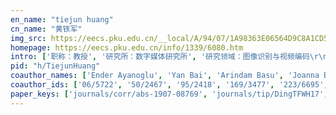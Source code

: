 ```yaml
---
en_name: "tiejun huang"
cn_name: "黄铁军"
img_src: https://eecs.pku.edu.cn/__local/A/94/07/1A98363E06564D9C8A1CD58D183_5E6FF439_1A09.jpg?e=.jpg
homepage: https://eecs.pku.edu.cn/info/1339/6080.htm
intro: ['职称：教授', '研究所：数字媒体研究所', '研究领域：图像识别与视频编码\r\n\r\n ', '办公电话：86-10-6275 6541', '电子邮件：tjhuang@pku.edu.cn', '个人主页： ']
pid: "h/TiejunHuang"
coauthor_names: ['Ender Ayanoglu', 'Yan Bai', 'Arindam Basu', 'Joanna Batstone', 'Zhichao Bi', 'Alberto Del Bimbo', 'Miroslaw Bober', 'Jianfei Cai', 'Ya-li Cao', 'Vijay Chandrasekhar 0001', 'Changhuai Chen', 'Feng Chen 0007', 'Haoyu Chen', 'Jianping Chen', 'Jiaqiu Chen', 'Jie Chen', 'Jie Chen 0006', 'Jing Chen 0002', 'Jing Chen 0003', 'Rui Chen', 'Shu-Ching Chen', 'Wei Chen', 'Wenguang Chen', 'Xiaofan Chen', 'Xiaowu Chen', 'Xilin Chen', 'Zhang Chen', 'Zhengying Chen', 'Zhongwei Chen', 'Ziqian Chen', 'Jun Cheng', 'Xiang Cheng 0001', 'Filippo Chiariglione', 'Hyon-Gon Choo', 'Noshir S. Contractor', 'Li-Rong Dai', 'Dandan Ding', 'Lin Ding 0002', 'Siwei Dong', 'Weibei Dou', 'Jun Du', 'Kai Du', 'Ling-Yu Duan', 'Chen Dun', 'Touradj Ebrahimi', 'Yan Em', 'Hongfei Fan', 'Jun Fan', 'Kui Fan', 'Xiaopeng Fan', 'Zhiwei Fan', 'Shu Fang', 'Xiaoyu Fang', 'Yihua Fu', 'Feng Gao', 'Quanli Gao', 'Wen Gao 0001', 'Mengyue Geng', 'Mingchao Geng', 'Mounir Ghogho', 'Bernd Girod', 'Shaogang Gong', 'Chaoran Gu', 'Shumin Han', 'Gan He', 'Jianzhong He', 'Liuyuan He', 'Qiong Hu', 'Weiming Hu', 'Yu Hu', 'Zhipeng Hu', 'Chong Huang', 'Jingjia Huang', 'Qian Huang', 'Qingming Huang', 'Yicheng Huang', 'Zhangshuai Huang', 'Longshe Huo', 'Euee S. Jang', 'Hao Ji', 'Rongrong Ji', 'Zilong Ji', 'Guochen Jia', 'Huizhu Jia', 'Shanshan Jia', 'Jiechuan Jiang', 'Kaihua Jiang', 'Menglin Jiang', 'Shuqiang Jiang', 'Tingting Jiang', 'PingBo Kang', 'Jae-Gon Kim', 'Alex ChiChung Kot', 'Jeffrey L. Krichmar', 'C.-C. Jay Kuo', 'Bing Li', 'Ge Li', 'Hongliang Li', 'Jia Li 0003', 'Jianing Li', 'Jintao Li', 'Nannan Li', 'Sheng Li', 'Weiping Li', 'Yuan Li', 'Yuanning Li', 'Shiguo Lian', 'Dawei Liang', 'Luhong Liang', 'Chia-Wen Lin', 'Jie Lin', 'Xiaohan Lin', 'Charles X. Ling', 'Bin Liu', 'Hao Liu', 'Hongye Liu', 'Jian K. Liu', 'Jiaying Liu 0001', 'Shan Liu', 'Ting Liu', 'Xiangkai Liu', 'Xianming Liu', 'Xiao Liu', 'Xiaobin Liu', 'Xiaoyun Liu', 'Yazhou Liu', 'Yongliang Liu', 'Zhaoliang Liu', 'Yihang Lou', 'Hanqing Lu', 'Jian Lu', 'Yung-Hsiang Lu', 'Zongqing Lu', 'Qingjun Luo', 'Daiqian Ma', 'Jiyong Ma', 'Li Ma', 'Siwei Ma', 'Yuanyuan Mi', 'Luntian Mou', 'Arno Onken', 'Garrick Orchard', 'Lu Pang', 'Sanghyo Park', 'Peixi Peng', 'Yuxin Peng', 'Cyriel Pennartz', 'Massimiliano Pontil', 'Honggang Qi', 'Mengren Qian', 'Limeng Qiao', 'Lei Qin', 'Laiyun Qing', 'Cliff Reader', 'Yong Rui', 'Simon See', 'Yanhu Shan', 'Phillip C.-Y. Sheu', 'Boxin Shi', 'Xin Shi', 'Yemin Shi 0001', 'Zhongzhi Shi', 'Yu Shu', 'Mei-Ling Shyu', 'Kai Song', 'Qiang Song', 'Yi-Zhe Song', 'Jaideep Srivastava', 'Chi Su', 'Limin Su', 'Xing Su', 'Wei Sun', 'Huajin Tang', 'Minggui teng', 'Gengshuo Tian', 'Qi Tian 0001', 'Yonghong Tian 0001', 'Chun-yu Wang', 'Dahui Wang', 'Min Wang', 'Ronggang Wang', 'Shi Wang', 'Shiqi Wang 0001', 'Weiqiang Wang', 'Wenmin Wang', 'Xiaofang Wang', 'Yaowei Wang', 'Yitong Wang', 'Yizhou Wang', 'Zhe Wang', 'Zhenyu Wang 0002', 'Lan Wei', 'Haocheng Wen', 'Yonggang Wen', 'K. Y. Michael Wong', 'Dapeng Oliver Wu', 'Feng Wu 0001', 'Si Wu', 'Xihong Wu', 'Ziwei Xia', 'Tao Xiang', 'Hui Xie', 'Jiyu Xie', 'Xiaodong Xie', 'Junliang Xing', 'Peiyin Xing', 'Hongkai Xiong', 'Ruiqin Xiong', 'Changsheng Xu', 'Daoyuan Xu', 'Jizheng Xu', 'Teng Xu 0002', 'Yucong Xuan', 'Jiaying Yan', 'Ke Yan', 'Qi Yan', 'Bo Yang 0041', 'Changshui Yang', 'Jingjing Yang', 'Liuqing Yang 0001', 'Ming Yang', 'Qiang Yang 0001', 'Rong Yang', 'Shuang Yang', 'Wenhan Yang', 'Xiaolin Yang', 'Yuanyuan Yang', 'Hongxun Yao', 'Jianming Ye', 'Qixiang Ye', 'Jianxiong Yin', 'Han-nan Yu', 'Haonan Yu', 'Lu Yu', 'Shui Yu', 'Xinghua Yu', 'Yizhou Yu', 'Zhaofei Yu', 'Zhongzhi Yu', 'Junsong Yuan', 'Yang Yue', 'Wei Zeng', 'Guangcheng Zhang', 'Ling Zhang', 'Shiliang Zhang', 'Shiqing Zhang', 'Tao Zhang', 'Xianguo Zhang', 'Xiaoming Zhang', 'Xinfeng Zhang', 'Yichen Zhang', 'Fei Zhao', 'Jing Zhao 0011', 'Long Zhao', 'Xueqing Zhao', 'Yao Zhao 0001', 'Nanning Zheng', 'Qing-Hua Zheng', 'Yajing Zheng', 'Tiancheng Zhi', 'Xiaocong Zhou', 'Zhi Zhou', 'Jun Zhu', 'Lin Zhu', 'Wenwu Zhu 0001', 'Xiaolong Zou', 'YuanZhi Zou']
coauthor_ids: ['06/5722', '50/2467', '95/2418', '169/3477', '223/6695', 'b/AlbertoDelBimbo', '74/623', '83/6096', '83/8754', '49/5139', '258/2736', '21/3047-7', '146/8170', '61/3598', '139/6981', '92/6289', '92/6289-6', '27/4364-2', '27/4364-3', '02/1003', 'c/ShuChingChen', '181/2832', '60/810', '34/2913', '52/2710', 'c/XilinChen', '62/7328', '151/8840', '50/1690', '168/3805', '78/5816', '29/1059-1', '90/7552', '39/6970', '84/4114', '48/6462', '71/7248', '10/6868-2', '143/3461', '06/6882', '81/1475', '38/286', 'd/LingyuDuan', '228/8450', '72/6965', '205/4045', '17/7704', '23/5241', '122/2623', '76/1458', '156/3546', '04/10644', '88/10844', '241/0245', '10/2674', '178/5631', 'g/WenGao', '184/6437', '119/0303', '51/2718', 'g/BerndGirod', '17/4389', '135/5167', '119/8234', '222/2980', '236/6047', '202/6956', '54/3736', '41/6824', '08/6001', '95/8843', '14/5759', '202/1720', '07/4378', '68/4388', '69/1875', '172/9678', '58/6407', '20/462', '06/2615', '86/5681', '208/7905', '85/8692', '56/8496', '136/5442', '220/4026', '49/10844', '00/10697', '90/3651', '72/2833', '22/3159', '07/6722', 'k/AlexChiChungKot', '34/6029', 'k/CCJayKuo', '13/2692', '24/712', '91/1905', '23/6950-3', '72/6658', 'l/JintaoLi', '121/0837', '23/3439', '77/4748', '86/6196', '36/3686', '23/53', '48/3586', '19/4685', 'l/ChiaWenLin', '88/6731', '159/5561', '99/4062', '35/837', '09/3214', '159/3889', '66/10525', '32/197', '49/4215', '52/5150', '76/8179', '89/5820', '82/1364', '41/5427', '36/6299', '89/6788', 'l/YongliangLiu', '144/8926', '198/0427', '39/6752', '225/6330', '12/5138', '99/965', '78/7003', '207/1960', '05/6303', '95/2106', '40/5402', '48/9864', '82/1373', '15/2035', '48/2959', '191/4669', '158/0642', '119/8511', '13/3073', '88/8624', '67/557', '48/4237', '74/10844', '192/1555', '20/1306', '67/5325', '61/5478', 'r/YongRui', '62/6547', '56/10781', 's/PCYSheu', '69/783', '70/4115', '09/11018', '52/1213', '98/7931', '93/6593', '18/4888', '39/4333', '98/1684', 's/JaideepSrivastava', '28/8284', '80/4980', '76/8056', '09/5042', '18/434', '260/0097', '254/5117', '78/1467-1', '86/5857', '63/7235', '14/4994', '181/2695', '64/6287', '55/2449', '58/9145-1', '14/6202', '96/7699', '58/2390', '68/2992', '58/111', '71/3387', '75/3158', '22/1486-2', '58/8527', '133/4476', '33/885', '33/2722', '88/1600', '25/3972-1', '25/437', '49/6048', '135/5038', '22/4460', '63/2587', '226/2439', '00/5099', '43/7659', '139/6969', '21/3569', '12/6908', '85/1301', '241/0261', '34/886', '62/5017-2', '139/7022', '205/7229', '28/7692', '69/452', '46/999-41', '56/5677', '94/3460', '52/6918-1', '98/2604', '82/6362-1', '53/4040', '07/5790', '156/2359', '53/1878', '10/2031', 'y/HongxunYao', '89/3425', '06/4335', '132/8514', '29/8754', '97/8693', '04/1781', '90/3575', '32/7513', '90/6896', '166/0573', '198/8338', '42/3332', '10/5760', '80/1961', '27/3725', '76/5973', '52/6186', '94/2470', '15/4777', '70/7626', '86/2120', '12/7627', '36/1838', '21/6180', '69/5882-11', '31/5383', '34/9557', '45/2091-1', '07/256', '71/4472', '230/4398', '191/2473', '71/4779', '04/2090', '50/2644', 'z/LinZhu', '97/6308-1', '135/8911', '82/6409']
paper_keys: ['journals/corr/abs-1907-08769', 'journals/tip/DingTFWH17', 'journals/ieeemm/DuanLCHG14', 'journals/jvcir/ChenZYLH19', 'journals/spic/DingQYHG09', 'journals/corr/abs-1910-02224', 'journals/corr/abs-1806-05882', 'journals/ieeemm/TianHJG13', 'journals/corr/BaiGLWHD17', 'journals/tmm/LinDWBLCHKG17', 'journals/corr/ShiTWH16', 'journals/tip/DingTFCH20', 'journals/tce/ZouHGH06', 'journals/tip/LiZH20', 'journals/ieeemm/MaTXH19', 'journals/jiis/TianHG06', 'journals/wias/TianHG04', 'journals/spm/WangHPKJR016', 'journals/cviu/ChenTWH16', 'journals/jcst/HuangL06', 'journals/corr/GaoLBWHD17', 'journals/tmm/LiTDYHG10', 'journals/corr/abs-1907-12071', 'journals/ijcv/LiTCH16', 'journals/tmm/FanJH17', 'journals/corr/abs-1912-09669', 'journals/tmm/ZhangHTGMG13', 'journals/csur/GaoTHY10', 'journals/ijcv/TianLYH15', 'journals/tnn/FangLTHC17', 'journals/access/ZhaoSYGYLTH19', 'journals/jzusc/CaoHT10', 'journals/tmm/DuanLWHG15', 'journals/corr/abs-1902-08411', 'journals/spic/LiFTHC15', 'journals/expert/GaoTHMZ14', 'journals/computer/HuangTGL10', 'journals/tip/DuanC0LWHGG16', 'journals/mta/YangTH19', 'journals/ieeemm/DuanLBHGCLWK19', 'journals/tmm/ShiTWH17', 'journals/spl/LiTDH13', 'journals/corr/abs-1811-07468', 'journals/corr/ShiTWH16b', 'journals/jsac/ChenDWLHWG19', 'journals/jcst/JiangDHHG05', 'journals/jzusc/LiYTHG10', 'journals/tip/LiLLHGK20', 'journals/corr/abs-1904-13007', 'journals/tcsv/LiTHG11', 'journals/pami/LiDCHT15', 'journals/corr/abs-2001-03569', 'journals/tip/YangTDHG12', 'journals/computer/GaoHRDC14', 'journals/nn/ZhengJYHLT20', 'journals/spic/MouHHLGC09', 'journals/corr/abs-2003-00847', 'journals/tomccap/MouHTJG13', 'journals/tmm/ZhangZHG18', 'journals/ijmir/LuoZHGT14', 'journals/tmm/DuanJCHG14', 'journals/corr/abs-1902-10903', 'journals/tip/ZhangTHDG14', 'journals/tcsv/ZhangZHGT18', 'journals/corr/abs-2003-05148', 'journals/tip/JiD0HG14', 'journals/expert/HuangTG13', 'journals/spl/ChenDGCKH15', 'journals/jcrd/LiuGYH06', 'journals/jzusc/PengZZXHLZHG17', 'journals/esticas/HuangDT14', 'journals/computer/TianSHC10', 'journals/corr/DuanSZCYSHKG17', 'journals/cviu/TianYDH18', 'journals/tip/LiDLHG15', 'journals/aim/Duan0JHG13', 'journals/corr/abs-1912-12178', 'journals/corr/abs-1905-01851', 'journals/cacm/ZhuHCG18', 'journals/iotj/YangCGAHZ19', 'journals/tcsv/YeZHR20', 'journals/corr/DuanCWLLBHK017', 'journals/spm/MaHRG15', 'journals/ijcv/LiTH14', 'journals/corr/abs-1709-05903', 'journals/tip/DuanSZWCYSHKG18', 'journals/corr/abs-1811-02290', 'journals/tcsv/TianWHH13', 'journals/tip/ZhangHTG14', 'journals/corr/abs-1808-03958', 'journals/pami/PengTXWPH18', 'journals/ijcv/LiTHG10', 'journals/corr/abs-1808-00675', 'journals/tkde/TianYHLG06', 'journals/corr/ShiTWH16a', 'journals/spic/DuanJ0YHG13', 'journals/tois/TianQH15', 'journals/iotj/DongBTH19', 'journals/jzusc/TianCXLDCXCWHHH17', 'journals/chinaf/HuangTLY11', 'journals/pr/PengTWLH15', 'journals/nn/ZhangJZYTMHL20', 'journals/tcsv/WangWFHWLG18', 'journals/spl/LiTHG10', 'journals/ieeemm/TianCSHSB15', 'journals/tamd/TangHKOB18']
---
```

